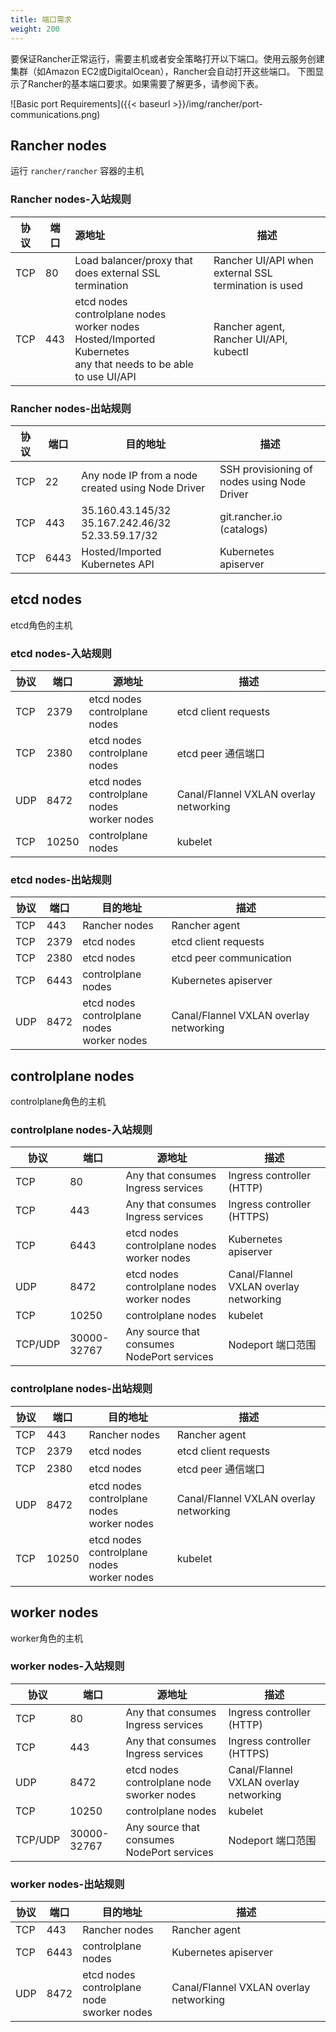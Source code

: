 ```yaml
---
title: 端口需求
weight: 200
---
```


要保证Rancher正常运行，需要主机或者安全策略打开以下端口。使用云服务创建集群（如Amazon EC2或DigitalOcean），Rancher会自动打开这些端口。  下图显示了Rancher的基本端口要求。如果需要了解更多，请参阅下表。

![Basic port Requirements]({{< baseurl >}}/img/rancher/port-communications.png)

## Rancher nodes

运行 `rancher/rancher` 容器的主机

### Rancher nodes-入站规则

| 协议  | 端口  | 源地址                                                       | 描述                                                 |
| ---- | ---- | :----------------------------------------------------------- | ---------------------------------------------------- |
| TCP  | 80   | Load balancer/proxy that does external SSL termination       | Rancher UI/API when external SSL termination is used |
| TCP  | 443  | etcd nodes  <br/>controlplane nodes  <br />worker nodes  <br />Hosted/Imported Kubernetes  <br />any that needs to be able to use UI/API | Rancher agent, Rancher UI/API, kubectl               |

### Rancher nodes-出站规则

| 协议 | 端口 | 目的地址                                                   | 描述                                        |
| ---- | ---- | ---------------------------------------------------------- | ------------------------------------------- |
| TCP  | 22   | Any node IP from a node created using Node Driver          | SSH provisioning of nodes using Node Driver |
| TCP  | 443  | 35.160.43.145/32<br />35.167.242.46/32<br />52.33.59.17/32 | git.rancher.io (catalogs)                   |
| TCP  | 6443 | Hosted/Imported Kubernetes API                             | Kubernetes apiserver                        |

## etcd nodes

etcd角色的主机

### etcd nodes-入站规则

| 协议 | 端口  | 源地址                                               | 描述                                      |
| ---- | ----- | ---------------------------------------------------- | -------------------------------------- |
| TCP  | 2379  | etcd nodes<br />controlplane nodes                   | etcd client requests                   |
| TCP  | 2380  | etcd nodes<br />controlplane nodes                   | etcd peer 通信端口                       |
| UDP  | 8472  | etcd nodes<br />controlplane nodes<br />worker nodes | Canal/Flannel VXLAN overlay networking |
| TCP  | 10250 | controlplane nodes                                   | kubelet                                |

### etcd nodes-出站规则

| 协议 | 端口 | 目的地址                                               | 描述                                    |
| ---- | ---- | ---------------------------------------------------- | -------------------------------------- |
| TCP  | 443  | Rancher nodes                                        | Rancher agent                          |
| TCP  | 2379 | etcd nodes                                           | etcd client requests                   |
| TCP  | 2380 | etcd nodes                                           | etcd peer communication                |
| TCP  | 6443 | controlplane nodes                                   | Kubernetes apiserver                   |
| UDP  | 8472 | etcd nodes<br />controlplane nodes<br />worker nodes | Canal/Flannel VXLAN overlay networking |

## controlplane nodes

controlplane角色的主机

### controlplane nodes-入站规则

| 协议    | 端口        | 源地址                                                 | 描述                                   |
| ------- | ----------- | ---------------------------------------------------- | -------------------------------------- |
| TCP     | 80          | Any that consumes Ingress services                   | Ingress controller (HTTP)              |
| TCP     | 443         | Any that consumes Ingress services                   | Ingress controller (HTTPS)             |
| TCP     | 6443        | etcd nodes<br />controlplane nodes<br />worker nodes | Kubernetes apiserver                   |
| UDP     | 8472        | etcd nodes<br />controlplane nodes<br />worker nodes | Canal/Flannel VXLAN overlay networking |
| TCP     | 10250       | controlplane nodes                                   | kubelet                                |
| TCP/UDP | 30000-32767 | Any source that consumes NodePort services           | Nodeport 端口范围                      |

### controlplane nodes-出站规则

| 协议 | 端口  | 目的地址                                             | 描述                                   |
| ---- | ----- | ---------------------------------------------------- | -------------------------------------- |
| TCP  | 443   | Rancher nodes                                        | Rancher agent                          |
| TCP  | 2379  | etcd nodes                                           | etcd client requests                   |
| TCP  | 2380  | etcd nodes                                           | etcd peer 通信端口                     |
| UDP  | 8472  | etcd nodes<br />controlplane nodes<br />worker nodes | Canal/Flannel VXLAN overlay networking |
| TCP  | 10250 | etcd nodes<br />controlplane nodes<br />worker nodes | kubelet                                |

## worker nodes

worker角色的主机

### worker nodes-入站规则

| 协议    | 端口        | 源地址                                               | 描述                                   |
| ------- | ----------- | ---------------------------------------------------- | -------------------------------------- |
| TCP     | 80          | Any that consumes Ingress services                   | Ingress controller (HTTP)              |
| TCP     | 443         | Any that consumes Ingress services                   | Ingress controller (HTTPS)             |
| UDP     | 8472        | etcd nodes<br />controlplane node<br />sworker nodes | Canal/Flannel VXLAN overlay networking |
| TCP     | 10250       | controlplane nodes                                   | kubelet                                |
| TCP/UDP | 30000-32767 | Any source that consumes NodePort services           | Nodeport 端口范围                      |

### worker nodes-出站规则

| 协议 | 端口 | 目的地址                                             | 描述                                      |
| ---- | ---- | ---------------------------------------------------- | -------------------------------------- |
| TCP  | 443  | Rancher nodes                                        | Rancher agent                          |
| TCP  | 6443 | controlplane nodes                                   | Kubernetes apiserver                   |
| UDP  | 8472 | etcd nodes<br />controlplane node<br />sworker nodes | Canal/Flannel VXLAN overlay networking |
